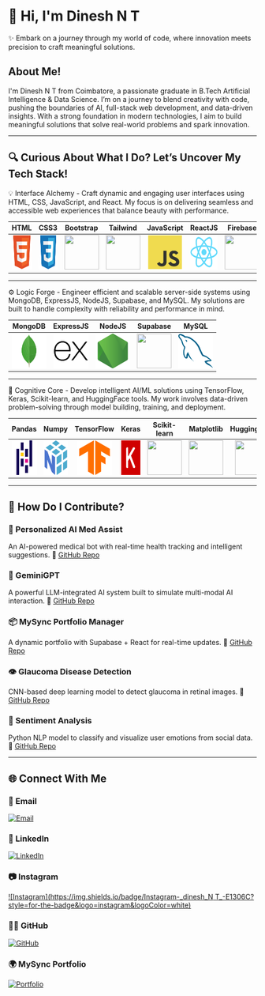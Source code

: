 # 👋 Hi, I'm Dinesh N T

✨ Embark on a journey through my world of code, where innovation meets precision to craft meaningful solutions.



## About Me!

I'm Dinesh N T from Coimbatore, a passionate graduate in B.Tech Artificial Intelligence & Data Science. I’m on a journey to blend creativity with code, pushing the boundaries of AI, full-stack web development, and data-driven insights. With a strong foundation in modern technologies, I aim to build meaningful solutions that solve real-world problems and spark innovation.

---


## 🔍 Curious About What I Do? Let’s Uncover My Tech Stack!



   💡 Interface Alchemy - Craft dynamic and engaging user interfaces using HTML, CSS, JavaScript, and React. My focus is on delivering seamless and accessible web experiences that balance beauty with performance.

|                                                             HTML                                                            |                                                            CSS3                                                           |                                          Bootstrap                                         |                                                Tailwind                                               |                                                               JavaScript                                                              |                                                           ReactJS                                                           |                                             Firebase                                            |
| :-------------------------------------------------------------------------------------------------------------------------: | :-----------------------------------------------------------------------------------------------------------------------: | :----------------------------------------------------------------------------------------: | :---------------------------------------------------------------------------------------------------: | :-----------------------------------------------------------------------------------------------------------------------------------: | :-------------------------------------------------------------------------------------------------------------------------: | :---------------------------------------------------------------------------------------------: |
| <img src="https://raw.githubusercontent.com/devicons/devicon/master/icons/html5/html5-original.svg" width="70" height="70"> | <img src="https://raw.githubusercontent.com/devicons/devicon/master/icons/css3/css3-original.svg" width="70" height="70"> | <img src="https://cdn.worldvectorlogo.com/logos/bootstrap-5-1.svg" width="70" height="70"> | <img src="https://www.vectorlogo.zone/logos/tailwindcss/tailwindcss-icon.svg" width="70" height="70"> | <img src="https://raw.githubusercontent.com/devicons/devicon/master/icons/javascript/javascript-original.svg" width="70" height="70"> | <img src="https://raw.githubusercontent.com/devicons/devicon/master/icons/react/react-original.svg" width="70" height="70"> | <img src="https://www.vectorlogo.zone/logos/firebase/firebase-icon.svg" width="70" height="70"> |

---



  ⚙️ Logic Forge - Engineer efficient and scalable server-side systems using MongoDB, ExpressJS, NodeJS, Supabase, and MySQL. My solutions are built to handle complexity with reliability and performance in mind.

|                                                             MongoDB                                                             |                                                            ExpressJS                                                            |                                                             NodeJS                                                            |                                             Supabase                                            |                                                            MySQL                                                            |
| :-----------------------------------------------------------------------------------------------------------------------------: | :-----------------------------------------------------------------------------------------------------------------------------: | :---------------------------------------------------------------------------------------------------------------------------: | :---------------------------------------------------------------------------------------------: | :-------------------------------------------------------------------------------------------------------------------------: |
| <img src="https://raw.githubusercontent.com/devicons/devicon/master/icons/mongodb/mongodb-original.svg" width="70" height="70"> | <img src="https://raw.githubusercontent.com/devicons/devicon/master/icons/express/express-original.svg" width="70" height="70"> | <img src="https://raw.githubusercontent.com/devicons/devicon/master/icons/nodejs/nodejs-original.svg" width="70" height="70"> | <img src="https://www.vectorlogo.zone/logos/supabase/supabase-icon.svg" width="70" height="70"> | <img src="https://raw.githubusercontent.com/devicons/devicon/master/icons/mysql/mysql-original.svg" width="70" height="70"> |

---



  🚀 Cognitive Core - Develop intelligent AI/ML solutions using TensorFlow, Keras, Scikit-learn, and HuggingFace tools. My work involves data-driven problem-solving through model building, training, and deployment.

|                                                             Pandas                                                            |                                                            Numpy                                                            |                                                               TensorFlow                                                              |                                                            Keras                                                            |                                                    Scikit-learn                                                    |                                     Matplotlib                                     |                                                      HuggingFace                                                     |
| :---------------------------------------------------------------------------------------------------------------------------: | :-------------------------------------------------------------------------------------------------------------------------: | :-----------------------------------------------------------------------------------------------------------------------------------: | :-------------------------------------------------------------------------------------------------------------------------: | :----------------------------------------------------------------------------------------------------------------: | :--------------------------------------------------------------------------------: | :------------------------------------------------------------------------------------------------------------------: |
| <img src="https://raw.githubusercontent.com/devicons/devicon/master/icons/pandas/pandas-original.svg" width="70" height="70"> | <img src="https://raw.githubusercontent.com/devicons/devicon/master/icons/numpy/numpy-original.svg" width="70" height="70"> | <img src="https://raw.githubusercontent.com/devicons/devicon/master/icons/tensorflow/tensorflow-original.svg" width="70" height="70"> | <img src="https://raw.githubusercontent.com/devicons/devicon/master/icons/keras/keras-original.svg" width="70" height="70"> | <img src="https://upload.wikimedia.org/wikipedia/commons/0/05/Scikit_learn_logo_small.svg" width="70" height="70"> | <img src="https://matplotlib.org/_static/images/logo2.svg" width="70" height="70"> | <img src="https://huggingface.co/datasets/huggingface/brand-assets/resolve/main/hf-logo.svg" width="70" height="70"> |

---

## 🌟 How Do I Contribute?

### 🧬 Personalized AI Med Assist

An AI-powered medical bot with real-time health tracking and intelligent suggestions.
🔗 [GitHub Repo](https://github.com/AI-MED-ASSIST/HealTron)

### 🤖 GeminiGPT

A powerful LLM-integrated AI system built to simulate multi-modal AI interaction.
🔗 [GitHub Repo](https://github.com/DineshhNT/GeminiGPT)

### 📦 MySync Portfolio Manager

A dynamic portfolio  with Supabase + React for real-time updates.
🔗 [GitHub Repo](https://github.com/DineshhNT/MySync)

### 👁️ Glaucoma Disease Detection

CNN-based deep learning model to detect glaucoma in retinal images.
🔗 [GitHub Repo](https://github.com/DineshhNT/Glaucoma-Detection-CNN)

### 💬 Sentiment Analysis

Python NLP model to classify and visualize user emotions from social data.
🔗 [GitHub Repo](https://github.com/DineshhNT/sentiment-analysis-python)

---

## 🌐 Connect With Me

### 📧 Email

[![Email](https://img.shields.io/badge/Email-dineshsince2004@gmail.com-D14836?style=for-the-badge\&logo=gmail\&logoColor=white)](mailto:dineshsince2004@gmail.com)

### 💼 LinkedIn

[![LinkedIn](https://img.shields.io/badge/LinkedIn-DineshNT-0077B5?style=for-the-badge\&logo=linkedin\&logoColor=white)](https://www.linkedin.com/in/dinesh-nt-20b0b6256/)

### 📷 Instagram

[![Instagram](https://img.shields.io/badge/Instagram-_dinesh_N T_-E1306C?style=for-the-badge\&logo=instagram\&logoColor=white)](https://www.instagram.com/d_i_n_e_s_h_h_/)

### 🧑‍💻 GitHub

[![GitHub](https://img.shields.io/badge/GitHub-DineshhNT-100000?style=for-the-badge\&logo=github\&logoColor=white)](https://github.com/DineshhNT)

### 🌍 MySync Portfolio

[![Portfolio](https://img.shields.io/badge/MySync%20Portfolio-Click%20Here-0096C7?style=for-the-badge\&logo=vite\&logoColor=white)](https://dineshhnt.github.io/MySync/)
